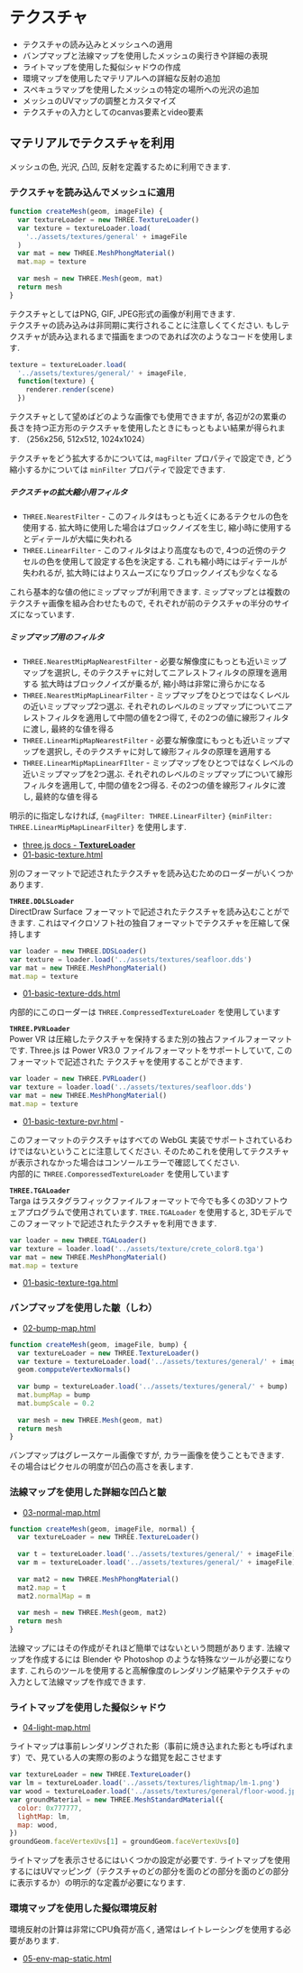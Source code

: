 # テクスチャ

- テクスチャの読み込みとメッシュへの適用
- バンプマップと法線マップを使用したメッシュの奥行きや詳細の表現
- ライトマップを使用した擬似シャドウの作成
- 環境マップを使用したマテリアルへの詳細な反射の追加
- スペキュラマップを使用したメッシュの特定の場所への光沢の追加
- メッシュのUVマップの調整とカスタマイズ
- テクスチャの入力としてのcanvas要素とvideo要素

## マテリアルでテクスチャを利用
メッシュの色, 光沢, 凸凹, 反射を定義するために利用できます.

### テクスチャを読み込んでメッシュに適用

```js
function createMesh(geom, imageFile) {
  var textureLoader = new THREE.TextureLoader()
  var texture = textureLoader.load(
    '../assets/textures/general' + imageFile
  )
  var mat = new THREE.MeshPhongMaterial()
  mat.map = texture
  
  var mesh = new THREE.Mesh(geom, mat)
  return mesh
}
```

テクスチャとしてはPNG, GIF, JPEG形式の画像が利用できます.<br>
テクスチャの読み込みは非同期に実行されることに注意しくてください.
もしテクスチャが読み込まれるまで描画をまつのであれば次のようなコードを使用します.

```js
texture = textureLoader.load(
  '../assets/textures/general/' + imageFile, 
  function(texture) {
    renderer.render(scene)  
  })
```

テクスチャとして望めばどのような画像でも使用できますが,
各辺が2の累乗の長さを持つ正方形のテクスチャを使用したときにもっともよい結果が得られます.
（256x256, 512x512, 1024x1024）

テクスチャをどう拡大するかについては, `magFilter` プロパティで設定でき,
どう縮小するかについては `minFilter` プロパティで設定できます.

##### テクスチャの拡大縮小用フィルタ
- `THREE.NearestFilter` - このフィルタはもっとも近くにあるテクセルの色を使用する. 
  拡大時に使用した場合はブロックノイズを生じ, 縮小時に使用するとディテールが大幅に失われる
- `THREE.LinearFilter` - このフィルタはより高度なもので, 4つの近傍のテクセルの色を使用して設定する色を決定する.
  これも縮小時にはディテールが失われるが, 拡大時にはよりスムーズになりブロックノイズも少なくなる

これら基本的な値の他にミップマップが利用できます.
ミップマップとは複数のテクスチャ画像を組み合わせたもので, それぞれが前のテクスチャの半分のサイズになっています.

##### ミップマップ用のフィルタ
- `THREE.NearestMipMapNearestFilter` - 必要な解像度にもっとも近いミップマップを選択し, そのテクスチャに対してニアレストフィルタの原理を適用する
  拡大時はブロックノイズが乗るが, 縮小時は非常に滑らかになる
- `THREE.NearestMipMapLinearFilter` - ミップマップをひとつではなくレベルの近いミップマップ2つ選ぶ.
  それぞれのレベルのミップマップについてニアレストフィルタを適用して中間の値を2つ得て, その2つの値に線形フィルタに渡し, 最終的な値を得る
- `THREE.LinearMipMapNearestFilter` - 必要な解像度にもっとも近いミップマップを選択し, そのテクスチャに対して線形フィルタの原理を適用する
- `THREE.LinearMipMapLinearFIlter` - ミップマップをひとつではなくレベルの近いミップマップを2つ選ぶ.
  それぞれのレベルのミップマップについて線形フィルタを適用して, 中間の値を2つ得る. その2つの値を線形フィルタに渡し, 最終的な値を得る

明示的に指定しなければ, `{magFilter: THREE.LinearFilter}` `{minFilter: THREE.LinearMipMapLinearFilter}` を使用します.

- [three.js docs - __TextureLoader__](https://threejs.org/docs/#api/loaders/TextureLoader)
- [01-basic-texture.html](https://codepen.io/kesuiket/pen/yXgzoQ)

別のフォーマットで記述されたテクスチャを読み込むためのローダーがいくつかあります.

__`THREE.DDLSLoader`__<br>
DirectDraw Surface フォーマットで記述されたテクスチャを読み込むことができます.
これはマイクロソフト社の独自フォーマットでテクスチャを圧縮して保持します

```js
var loader = new THREE.DDSLoader()
var texture = loader.load('../assets/textures/seafloor.dds')
var mat = new THREE.MeshPhongMaterial()
mat.map = texture
```

- [01-basic-texture-dds.html](https://codepen.io/kesuiket/pen/qjRVBR)

内部的にこのローダーは `THREE.CompressedTextureLoader` を使用しています

__`THREE.PVRLoader`__<br>
Power VR は圧縮したテクスチャを保持するまた別の独占ファイルフォーマットです.
Three.js は Power VR3.0 ファイルフォーマットをサポートしていて, このフォーマットで記述された
テクスチャを使用することができます.

```js
var loader = new THREE.PVRLoader()
var texture = loader.load('../assets/textures/seafloor.dds')
var mat = new THREE.MeshPhongMaterial()
mat.map = texture
```

- [01-basic-texture-pvr.html](https://codepen.io/kesuiket/pen/eRgepN) - 

このフォーマットのテクスチャはすべての WebGL 実装でサポートされているわけではないということに注意してください.
そのためこれを使用してテクスチャが表示されなかった場合はコンソールエラーで確認してください.<br>
内部的に `THREE.ComporessedTextureLoader` を使用しています

__`THREE.TGALoader`__<br>
Targa はラスタグラフィックファイルフォーマットで今でも多くの3Dソフトウェアプログラムで使用されています.
`TREE.TGALoader` を使用すると, 3Dモデルでこのフォーマットで記述されたテクスチャを利用できます.

```js
var loader = new THREE.TGALoader()
var texture = loader.load('../assets/texture/crete_color8.tga')
var mat = new THREE.MeshPhongMaterial()
mat.map = texture
```

- [01-basic-texture-tga.html](https://codepen.io/kesuiket/pen/VWPreM)

### バンプマップを使用した皺（しわ）
- [02-bump-map.html](https://codepen.io/kesuiket/pen/OgWONo)

```js
function createMesh(geom, imageFile, bump) {
  var textureLoader = new THREE.TextureLoader()
  var texture = textureLoader.load('../assets/textures/general/' + imageFile)
  geom.compputeVertexNormals()
  
  var bump = textureLoader.load('../assets/textures/general/' + bump)
  mat.bumpMap = bump
  mat.bumpScale = 0.2
  
  var mesh = new THREE.Mesh(geom, mat)
  return mesh
}
```

バンプマップはグレースケール画像ですが, カラー画像を使うこともできます.
その場合はピクセルの明度が凹凸の高さを表します.

### 法線マップを使用した詳細な凹凸と皺
- [03-normal-map.html](https://codepen.io/kesuiket/pen/GErOEX)

```js
function createMesh(geom, imageFile, normal) {
  var textureLoader = new THREE.TextureLoader()
  
  var t = textureLoader.load('../assets/textures/general/' + imageFile)
  var m = textureLoader.load('../assets/textures/general/' + imageFile)
  
  var mat2 = new THREE.MeshPhongMaterial()
  mat2.map = t
  mat2.normalMap = m
  
  var mesh = new THREE.Mesh(geom, mat2)
  return mesh
}
```

法線マップにはその作成がそれほど簡単ではないという問題があります.
法線マップを作成するには Blender や Photoshop のような特殊なツールが必要になります.
これらのツールを使用すると高解像度のレンダリング結果やテクスチャの入力として法線マップを作成できます.

### ライトマップを使用した擬似シャドウ
- [04-light-map.html](https://codepen.io/kesuiket/pen/EXZopd)

ライトマップは事前レンダリングされた影（事前に焼き込まれた影とも呼ばれます）で、見ている人の実際の影のような錯覚を起こさせます

```js
var textureLoader = new THREE.TextureLoader()
var lm = textureLoader.load('../assets/textures/lightmap/lm-1.png')
var wood = textureLoader.load('../assets/textures/general/floor-wood.jpg')
var groundMaterial = new THREE.MeshStandardMaterial({
  color: 0x777777,
  lightMap: lm,
  map: wood,
})
groundGeom.faceVertexUvs[1] = groundGeom.faceVertexUvs[0]
```

ライトマップを表示させるにはいくつかの設定が必要です.
ライトマップを使用するにはUVマッピング（テクスチャのどの部分を面のどの部分を面のどの部分に表示するか）の明示的な定義が必要になります.

### 環境マップを使用した擬似環境反射
環境反射の計算は非常にCPU負荷が高く, 通常はレイトレーシングを使用する必要があります.

- [05-env-map-static.html](https://codepen.io/kesuiket/pen/QgdQLO)
